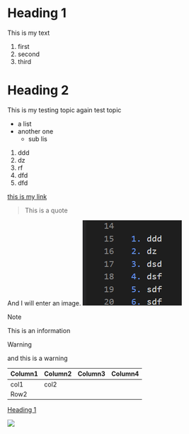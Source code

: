 

# Heading 1
This is my text

1. first
2. second
3. third


# Heading 2
This is my testing topic
again test topic
- a list
- another one
  - sub lis

1. ddd
2. dz
3. rf
4. dfd
5. dfd

[this is my link](https://marketplace.visualstudio.com/items?itemName=docsmsft.docs-authoring-pack)

> This is a quote

And I will enter an image.
 ![picture 2](../images/1a311146ec0016570a7169001fa74d2b623746814598dec256daca8112cc27bd.png) 

> [!NOTE]
> This is an information 

> [!WARNING]
> and this is a warning


|Column1  |Column2  |Column3  |Column4  |
|---------|---------|---------|---------|
|col1     |col2     |         |         |
|Row2     |         |         |         |


[Heading 1](new.md)

<image type="content" src="../images/1a311146ec0016570a7169001fa74d2b623746814598dec256daca8112cc27bd.png" alt-text="alt text">